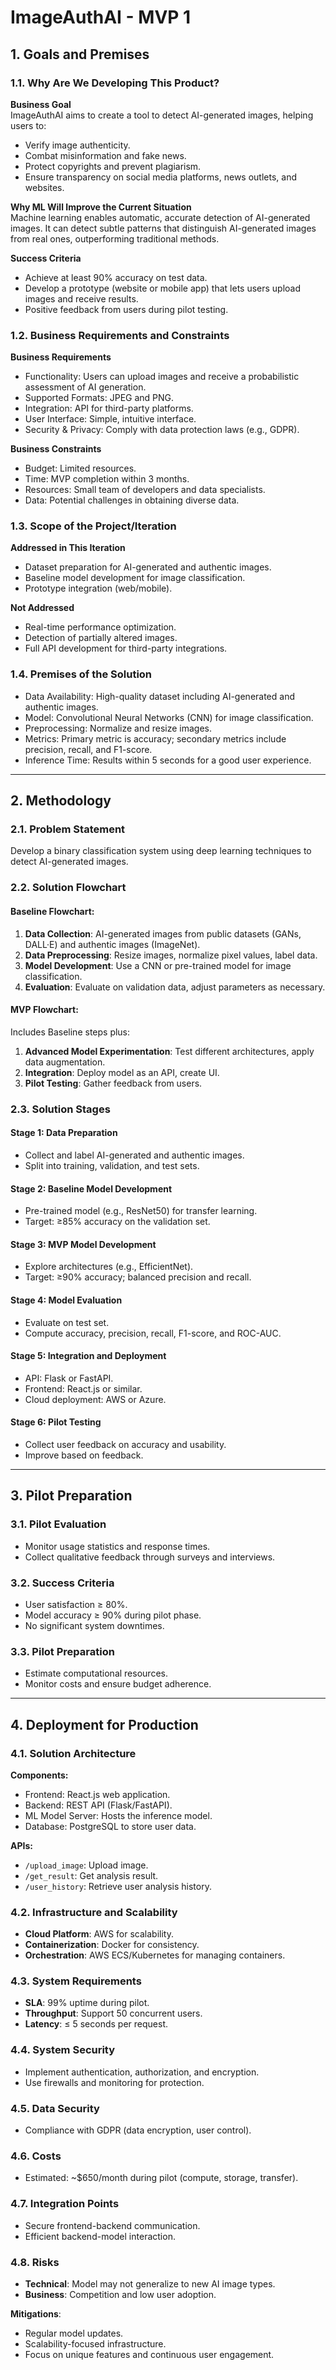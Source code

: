 # ImageAuthAI - MVP 1

## 1. Goals and Premises

### 1.1. Why Are We Developing This Product?
**Business Goal**  
ImageAuthAI aims to create a tool to detect AI-generated images, helping users to:
- Verify image authenticity.
- Combat misinformation and fake news.
- Protect copyrights and prevent plagiarism.
- Ensure transparency on social media platforms, news outlets, and websites.

**Why ML Will Improve the Current Situation**  
Machine learning enables automatic, accurate detection of AI-generated images. It can detect subtle patterns that distinguish AI-generated images from real ones, outperforming traditional methods.

**Success Criteria**  
- Achieve at least 90% accuracy on test data.
- Develop a prototype (website or mobile app) that lets users upload images and receive results.
- Positive feedback from users during pilot testing.

### 1.2. Business Requirements and Constraints
**Business Requirements**
- Functionality: Users can upload images and receive a probabilistic assessment of AI generation.
- Supported Formats: JPEG and PNG.
- Integration: API for third-party platforms.
- User Interface: Simple, intuitive interface.
- Security & Privacy: Comply with data protection laws (e.g., GDPR).

**Business Constraints**
- Budget: Limited resources.
- Time: MVP completion within 3 months.
- Resources: Small team of developers and data specialists.
- Data: Potential challenges in obtaining diverse data.

### 1.3. Scope of the Project/Iteration
**Addressed in This Iteration**
- Dataset preparation for AI-generated and authentic images.
- Baseline model development for image classification.
- Prototype integration (web/mobile).

**Not Addressed**
- Real-time performance optimization.
- Detection of partially altered images.
- Full API development for third-party integrations.

### 1.4. Premises of the Solution
- Data Availability: High-quality dataset including AI-generated and authentic images.
- Model: Convolutional Neural Networks (CNN) for image classification.
- Preprocessing: Normalize and resize images.
- Metrics: Primary metric is accuracy; secondary metrics include precision, recall, and F1-score.
- Inference Time: Results within 5 seconds for a good user experience.

---

## 2. Methodology

### 2.1. Problem Statement
Develop a binary classification system using deep learning techniques to detect AI-generated images.

### 2.2. Solution Flowchart
#### Baseline Flowchart:
1. **Data Collection**: AI-generated images from public datasets (GANs, DALL·E) and authentic images (ImageNet).
2. **Data Preprocessing**: Resize images, normalize pixel values, label data.
3. **Model Development**: Use a CNN or pre-trained model for image classification.
4. **Evaluation**: Evaluate on validation data, adjust parameters as necessary.

#### MVP Flowchart:
Includes Baseline steps plus:
1. **Advanced Model Experimentation**: Test different architectures, apply data augmentation.
2. **Integration**: Deploy model as an API, create UI.
3. **Pilot Testing**: Gather feedback from users.

### 2.3. Solution Stages

#### Stage 1: Data Preparation
- Collect and label AI-generated and authentic images.
- Split into training, validation, and test sets.

#### Stage 2: Baseline Model Development
- Pre-trained model (e.g., ResNet50) for transfer learning.
- Target: ≥85% accuracy on the validation set.

#### Stage 3: MVP Model Development
- Explore architectures (e.g., EfficientNet).
- Target: ≥90% accuracy; balanced precision and recall.

#### Stage 4: Model Evaluation
- Evaluate on test set.
- Compute accuracy, precision, recall, F1-score, and ROC-AUC.

#### Stage 5: Integration and Deployment
- API: Flask or FastAPI.
- Frontend: React.js or similar.
- Cloud deployment: AWS or Azure.

#### Stage 6: Pilot Testing
- Collect user feedback on accuracy and usability.
- Improve based on feedback.

---

## 3. Pilot Preparation

### 3.1. Pilot Evaluation
- Monitor usage statistics and response times.
- Collect qualitative feedback through surveys and interviews.

### 3.2. Success Criteria
- User satisfaction ≥ 80%.
- Model accuracy ≥ 90% during pilot phase.
- No significant system downtimes.

### 3.3. Pilot Preparation
- Estimate computational resources.
- Monitor costs and ensure budget adherence.

---

## 4. Deployment for Production

### 4.1. Solution Architecture
**Components:**
- Frontend: React.js web application.
- Backend: REST API (Flask/FastAPI).
- ML Model Server: Hosts the inference model.
- Database: PostgreSQL to store user data.

**APIs:**
- `/upload_image`: Upload image.
- `/get_result`: Get analysis result.
- `/user_history`: Retrieve user analysis history.

### 4.2. Infrastructure and Scalability
- **Cloud Platform**: AWS for scalability.
- **Containerization**: Docker for consistency.
- **Orchestration**: AWS ECS/Kubernetes for managing containers.

### 4.3. System Requirements
- **SLA**: 99% uptime during pilot.
- **Throughput**: Support 50 concurrent users.
- **Latency**: ≤ 5 seconds per request.

### 4.4. System Security
- Implement authentication, authorization, and encryption.
- Use firewalls and monitoring for protection.

### 4.5. Data Security
- Compliance with GDPR (data encryption, user control).

### 4.6. Costs
- Estimated: ~$650/month during pilot (compute, storage, transfer).

### 4.7. Integration Points
- Secure frontend-backend communication.
- Efficient backend-model interaction.

### 4.8. Risks
- **Technical**: Model may not generalize to new AI image types.
- **Business**: Competition and low user adoption.

**Mitigations**:  
- Regular model updates.  
- Scalability-focused infrastructure.  
- Focus on unique features and continuous user engagement.
